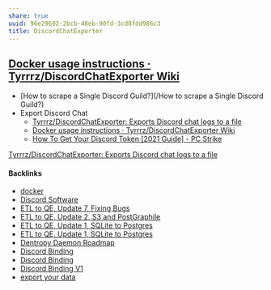 ```yaml
---
share: true
uuid: 96e29692-2bcb-48eb-90fd-3cd8fdd986c3
title: DiscordChatExporter
---
```

## [Docker usage instructions · Tyrrrz/DiscordChatExporter Wiki](https://github.com/Tyrrrz/DiscordChatExporter/wiki/Docker-usage-instructions)


* [How to scrape a Single Discord Guild?](/How to scrape a Single Discord Guild?)
* Export Discord Chat
	* [Tyrrrz/DiscordChatExporter: Exports Discord chat logs to a file](https://github.com/Tyrrrz/DiscordChatExporter)
	* [Docker usage instructions · Tyrrrz/DiscordChatExporter Wiki](https://github.com/Tyrrrz/DiscordChatExporter/wiki/Docker-usage-instructions)
	* [How To Get Your Discord Token [2021 Guide] - PC Strike](https://pcstrike.com/how-to-get-discord-token/)

[Tyrrrz/DiscordChatExporter: Exports Discord chat logs to a file](https://github.com/Tyrrrz/DiscordChatExporter)

#### Backlinks

* [docker](/c65dca25-4360-46cb-ac00-5100b9ec3f30)
* [Discord Software](/63094192-e57a-4c20-8540-d1c38b2e6a00)
* [ETL to QE, Update 7, Fixing Bugs](/2a8426e6-7f84-42f2-82c3-e74e898e4c81)
* [ETL to QE, Update 2, S3 and PostGraphile](/01d14af7-0d89-4c3a-90a8-12696e01e036)
* [ETL to QE, Update 1, SQLite to Postgres](/adf51542-a86b-437b-8542-9ef82c41d7a2)
* [ETL to QE, Update 1, SQLite to Postgres](/adf51542-a86b-437b-8542-9ef82c41d7a2)
* [Dentropy Daemon Roadmap](/8d4d461f-49f7-4dbd-829f-807d0bb602df)
* [Discord Binding](/1c376bfd-75ef-4c0d-9e23-3680653de55f)
* [Discord Binding](/1c376bfd-75ef-4c0d-9e23-3680653de55f)
* [Discord Binding V1](/ce890113-147e-4515-8d16-b9e0abf81cd2)
* [export your data](/be60b7d9-683e-46e6-a06c-8115d704aaa4)